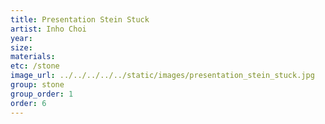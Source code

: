 ```yaml
---
title: Presentation Stein Stuck
artist: Inho Choi
year:
size:
materials:
etc: /stone
image_url: ../../../../../static/images/presentation_stein_stuck.jpg
group: stone
group_order: 1
order: 6
---
```


